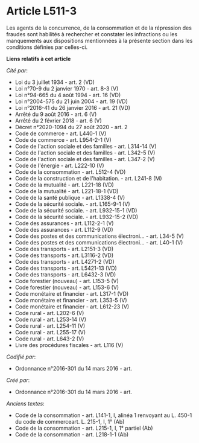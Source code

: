 # Article L511-3

Les agents de la concurrence, de la consommation et de la répression des fraudes sont habilités à rechercher et constater les
infractions ou les manquements aux dispositions mentionnées à la présente section dans les conditions définies par celles-ci.

**Liens relatifs à cet article**

_Cité par_:

  - Loi du 3 juillet 1934 - art. 2 (VD)
  - Loi n°70-9 du 2 janvier 1970 - art. 8-3 (V)
  - Loi n°94-665 du 4 août 1994 - art. 16 (VD)
  - Loi n°2004-575 du 21 juin 2004 - art. 19 (VD)
  - Loi n°2016-41 du 26 janvier 2016 - art. 21 (VD)
  - Arrêté du 9 août 2016 - art. 6 (V)
  - Arrêté du 2 février 2018 - art. 6 (V)
  - Décret n°2020-1094 du 27 août 2020 - art. 2
  - Code de commerce - art. L440-1 (V)
  - Code de commerce - art. L954-2-1 (V)
  - Code de l'action sociale et des familles - art. L314-14 (V)
  - Code de l'action sociale et des familles - art. L342-5 (V)
  - Code de l'action sociale et des familles - art. L347-2 (V)
  - Code de l'énergie - art. L222-10 (V)
  - Code de la consommation - art. L512-4 (VD)
  - Code de la construction et de l'habitation. - art. L241-8 (M)
  - Code de la mutualité - art. L221-18 (VD)
  - Code de la mutualité - art. L221-18-1 (VD)
  - Code de la santé publique - art. L1338-4 (V)
  - Code de la sécurité sociale. - art. L165-9-1 (V)
  - Code de la sécurité sociale. - art. L932-15-1 (VD)
  - Code de la sécurité sociale. - art. L932-15-2 (VD)
  - Code des assurances - art. L112-2-1 (V)
  - Code des assurances - art. L112-9 (VD)
  - Code des postes et des communications électroni... - art. L34-5 (V)
  - Code des postes et des communications électroni... - art. L40-1 (V)
  - Code des transports - art. L2151-3 (VD)
  - Code des transports - art. L3116-2 (VD)
  - Code des transports - art. L4271-2 (VD)
  - Code des transports - art. L5421-13 (VD)
  - Code des transports - art. L6432-3 (VD)
  - Code forestier (nouveau) - art. L153-5 (V)
  - Code forestier (nouveau) - art. L153-6 (V)
  - Code monétaire et financier - art. L317-1 (VD)
  - Code monétaire et financier - art. L353-5 (V)
  - Code monétaire et financier - art. L612-23 (V)
  - Code rural - art. L202-6 (V)
  - Code rural - art. L253-14 (V)
  - Code rural - art. L254-11 (V)
  - Code rural - art. L255-17 (V)
  - Code rural - art. L643-2 (V)
  - Livre des procédures fiscales - art. L116 (V)

_Codifié par_:

  - Ordonnance n°2016-301 du 14 mars 2016 - art.

_Créé par_:

  - Ordonnance n°2016-301 du 14 mars 2016 - art.

_Anciens textes_:

  - Code de la consommation - art. L141-1, I, alinéa 1 renvoyant au L. 450-1 du code de commerceart. L. 215-1, I, 1° (Ab)
  - Code de la consommation - art. L215-1, I, 1° partiel (Ab)
  - Code de la consommation - art. L218-1-1 (Ab)
